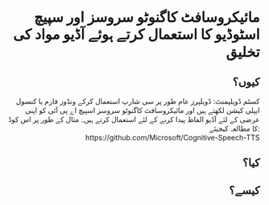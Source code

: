 <h1 align="right">مائیکروسافٹ کاگنوٹو سروسز اور سپیچ اسٹوڈیو کا استعمال کرتے ہوئے آڈیو مواد کی تخلیق</h1>
<h2 align="right">کیوں؟</h2>
<p align="right">
کسٹم ڈویلپمنٹ: ڈویلپرز عام طور پر سی شارپ استعمال کرکے ونڈوز فارم یا کنسول ایپلی کیشن لکھتے ہیں اور مائیکروسافٹ کاگنوٹو سروسز اسپیچ اے پی آئی کو اپنی عرضی کے لئے آڈیو الفاظ پیدا کرنے کے لئے استعمال کرتے ہیں۔ مثال کے طور پر اس کوڈ کا مطالعہ کیجیئے:
<br />https://github.com/Microsoft/Cognitive-Speech-TTS
</p>
<h2 align="right">کیا؟</h2>
<p align="right">

</p>
<h2 align="right">کیسے؟</h2>
<p align="right">

</p>
